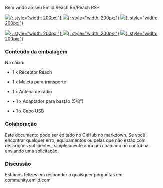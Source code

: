 Bem vindo ao seu Emlid Reach RS/Reach RS+

  [![](img/reachrs/Quickstart.png){: style="width: 200px;"} ](quickstart.md)
  [![](img/reachrs/Tutorials.png){: style="width: 200px;"}](tutorials.md)
  [![](img/reachrs/ReachView.png){: style="width: 200px;"}](common/reachview)

  [![](img/reachrs/Placement.png){: style="width: 200px;"} ](placement.md)
  [![](img/reachrs/Power-supply.png){: style="width: 200px;"}](power-supply.md)
  [![](img/reachrs/Specs.png){: style="width: 200px;"}](specs.md)

### Conteúdo da embalagem

Na caixa:

* 1 x Receptor Reach

* 1 x Maleta para transporte

* 1 x Antena de rádio

* •	1 x Adaptador para bastão (5/8”)

* •	1 x Cabo USB

### Colaboração

Este documento pode ser editado no GitHub no markdown. Se você encontrar qualquer erro, equipamentos ou pelas que não estão com descrições suficientes, simplesmente abra um chamado ou contribua enviando uma solicitação.

### Discussão

Estamos felizes em responder a quaisquer perguntas em community.emlid.com
